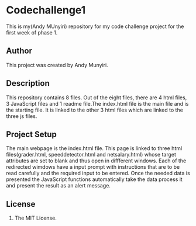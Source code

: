 # Codechallenge1
This  is my(Andy MUnyiri) repository for my code challenge project for the first week of phase 1.
## Author
This project was created by Andy Munyiri. 
## Description
This repository contains 8 files. Out of the eight files, there are 4 html files, 3 JavaScript files and 1 readme file.The index.html file is the main file and is the starting file. It is linked to the other 3 html files which are linked to the three js files.
## Project Setup
The main webpage is the index.html file. This page is linked to three html files(grader.html, speeddetector.html and netsalary.html) whose target attributes are set to blank and thus open in diffferent windows. Each of the redirected wimdows have a input prompt with instructions that are to be read carefully and the required input to be entered. Once the needed data is presented the JavaScript functions automatically take the data process it and present the result as an alert message.
## License
1. The MIT License.